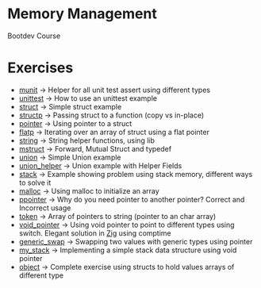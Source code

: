 # Memory Management

Bootdev Course

# Exercises

- [munit](munit) -> Helper for all unit test assert using different types 
- [unittest](unittest) -> How to use an unittest example
- [struct](struct) -> Simple struct example
- [structp](structp) -> Passing struct to a function (copy vs in-place)
- [pointer](pointer) -> Using pointer to a struct
- [flatp](flatp) -> Iterating over an array of struct using a flat pointer
- [string](string) -> String helper functions, using lib
- [mstruct](mstruct) -> Forward, Mutual Struct and typedef
- [union](union) -> Simple Union example
- [union_helper](union_helper) -> Union example with Helper Fields
- [stack](stack) -> Example showing problem using stack memory, different ways to solve it
- [malloc](malloc) -> Using malloc to initialize an array
- [ppointer](ppointer) -> Why do you need pointer to another pointer? Correct and Incorrect usage
- [token](token) -> Array of pointers to string (pointer to an char array)
- [void_pointer](void_pointer) -> Using void pointer to point to different types using switch. Elegant solution in [Zig](../../zig/zig-exercises/void_pointer.zig) using comptime
- [generic_swap](generic_swap) -> Swapping two values with generic types using pointer
- [my_stack](my_stack) -> Implementing a simple stack data structure using void pointer
- [object](object) -> Complete exercise using structs to hold values arrays of different type
